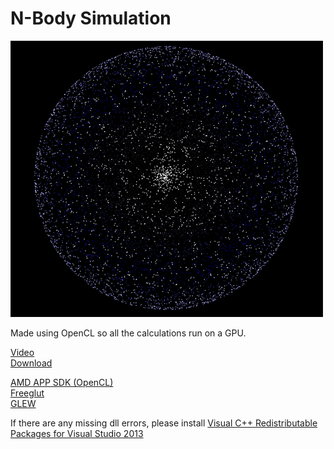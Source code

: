 N-Body Simulation
======================

![Screenshot](screen.png)

Made using OpenCL so all the calculations run on a GPU.

[Video](https://www.youtube.com/watch?v=teazZR58TOs)    
[Download](https://bitbucket.org/zero-slo/n-body/downloads/Release-win-x64.zip)    

[AMD APP SDK (OpenCL)](http://developer.amd.com/tools-and-sdks/heterogeneous-computing/amd-accelerated-parallel-processing-app-sdk/)     
[Freeglut](http://freeglut.sourceforge.net/)     
[GLEW](http://glew.sourceforge.net/)

If there are any missing dll errors, please install [Visual C++ Redistributable Packages for Visual Studio 2013](http://www.microsoft.com/en-us/download/details.aspx?id=40784)